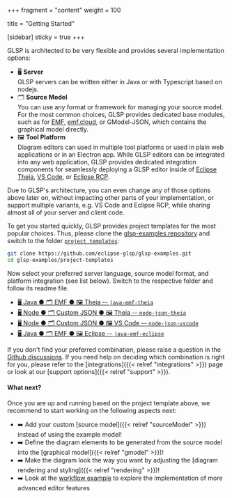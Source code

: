 +++
fragment = "content"
weight = 100

title = "Getting Started"

[sidebar]
  sticky = true
+++

GLSP is architected to be very flexible and provides several implementation options:

* 🖥️ **Server**<br/>
   GLSP servers can be written either in Java or with Typescript based on nodejs.
* 🗂️ **Source Model**<br/>
   You can use any format or framework for managing your source model.
   For the most common choices, GLSP provides dedicated base modules, such as for [EMF](https://www.eclipse.org/modeling/emf), [emf.cloud](https://www.eclipse.org/emfcloud), or GModel-JSON, which contains the graphical model directly.
* 🖼️ **Tool Platform**<br/>
   Diagram editors can used in multiple tool platforms or used in plain web applications or in an Electron app.
   While GLSP editors can be integrated into any web application, GLSP provides dedicated integration components for seamlessly deploying a GLSP editor inside of [Eclipse Theia](https://www.theia-ide.org), [VS Code](https://code.visualstudio.com), or [Eclipse RCP](https://www.eclipse.org/ide).

Due to GLSP's architecture, you can even change any of those options above later on, without impacting other parts of your implementation, or support multiple variants, e.g. VS Code and Eclipse RCP, while sharing almost all of your server and client code.

To get you started quickly, GLSP provides project templates for the most popular choices.
Thus, please clone the [glsp-examples repository](https://github.com/eclipse-glsp/glsp-examples) and switch to the folder [`project templates`](https://github.com/eclipse-glsp/glsp-examples/tree/master/project-templates):

```bash
git clone https://github.com/eclipse-glsp/glsp-examples.git
cd glsp-examples/project-templates
```

Now select your preferred server language, source model format, and platform integration (see list below).
Switch to the respective folder and follow its readme file.

* [🖥️ Java ● 🗂️ EMF ● 🖼️ Theia -- `java-emf-theia`](https://github.com/eclipse-glsp/glsp-examples/tree/master/project-templates/java-emf-theia)
* [🖥️ Node ● 🗂️ Custom JSON ● 🖼️ Theia -- `node-json-theia`](https://github.com/eclipse-glsp/glsp-examples/tree/master/project-templates/node-json-theia)
* [🖥️ Node ● 🗂️ Custom JSON ● 🖼️ VS Code -- `node-json-vscode`](https://github.com/eclipse-glsp/glsp-examples/tree/master/project-templates/node-json-vscode)
* [🖥️ Java ● 🗂️ EMF ● 🖼️ Eclipse -- `java-emf-eclipse`](https://github.com/eclipse-glsp/glsp-examples/tree/master/project-templates/java-emf-eclipse)

If you don't find your preferred combination, please raise a question in the [Github discussions](https://github.com/eclipse-glsp/glsp/discussions).
If you need help on deciding which combination is right for you, please refer to the [integrations]({{< relref  "integrations" >}}) page or look at our [support options]({{< relref  "support" >}}).

#### What next?

Once you are up and running based on the project template above, we recommend to start working on the following aspects next:

* ➡️ Add your custom [source model]({{< relref  "sourceModel" >}}) instead of using the example model!
* ➡️ Define the diagram elements to be generated from the source model into the [graphical model]({{< relref  "gmodel" >}})!
* ➡️ Make the diagram look the way you want by adjusting the [diagram rendering and styling]({{< relref  "rendering" >}})!
* ➡️ Look at the [workflow example](https://github.com/eclipse-glsp/glsp-examples/tree/master/workflow) to explore the implementation of more advanced editor features
